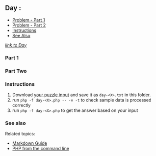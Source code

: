 ## Day <X>:

* [Problem - Part 1](#part-1)
* [Problem - Part 2](#part-two)
* [Instructions](#instructions)
* [See Also](#see-also)

*[link to Day <X>](https://adventofcode.com/2023/day/<X>)*

### Part 1

### Part Two

### Instructions

1. Download [your puzzle input](https://adventofcode.com/2023/day/<X>/input) and save it as `day-<X>.txt` in this
   folder.
2. run `php -f day-<X>.php -- -v -t` to check sample data is processed correctly
3. run `php -f day-<X>.php` to get the answer based on your input

### See also

Related topics:

* [Markdown Guide](https://www.markdownguide.org/cheat-sheet/)
* [PHP from the command line](https://www.php.net/manual/en/features.commandline.php)

